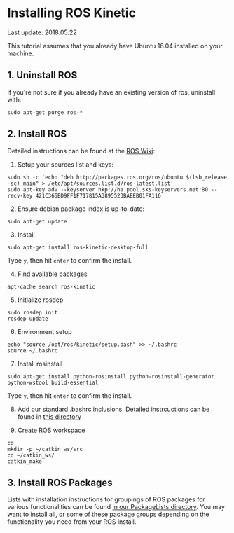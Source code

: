 # Installing ROS Kinetic
Last update: 2018.05.22

This tutorial assumes that you already have Ubuntu 16.04 installed on your machine.

## 1. Uninstall ROS
If you're not sure if you already have an existing version of ros, uninstall with:

```
sudo apt-get purge ros-*
```

## 2. Install ROS
Detailed instructions can be found at the [ROS Wiki](http://wiki.ros.org/kinetic/Installation/Ubuntu):

1. Setup your sources list and keys:

```
sudo sh -c 'echo "deb http://packages.ros.org/ros/ubuntu $(lsb_release -sc) main" > /etc/apt/sources.list.d/ros-latest.list'
sudo apt-key adv --keyserver hkp://ha.pool.sks-keyservers.net:80 --recv-key 421C365BD9FF1F717815A3895523BAEEB01FA116
```

2. Ensure debian package index is up-to-date:

```
sudo apt-get update
```

3. Install

```
sudo apt-get install ros-kinetic-desktop-full
```
Type `y`, then hit `enter` to confirm the install.

4. Find available packages

```
apt-cache search ros-kinetic
```

5. Initialize rosdep

```
sudo rosdep init
rosdep update
```

6. Environment setup

```
echo "source /opt/ros/kinetic/setup.bash" >> ~/.bashrc
source ~/.bashrc
```

7. Install rosinstall

```
sudo apt-get install python-rosinstall python-rosinstall-generator python-wstool build-essential
```
Type `y`, then hit `enter` to confirm the install.

8. Add our standard .bashrc inclusions.  Detailed instrcuctions can be found in [this directory](https://github.com/riplaboratory/Kanaloa/tree/master/ROS/Kinetic/.bashrc_inclusions)

9. Create ROS workspace

```
cd
mkdir -p ~/catkin_ws/src
cd ~/catkin_ws/
catkin_make
```

## 3. Install ROS Packages
Lists with installation instructions for groupings of ROS packages for various functionalities can be found [in our PackageLists directory](https://github.com/riplaboratory/Kanaloa/tree/master/ROS/Kinetic/PackageLists).  You may want to install all, or some of these package groups depending on the functionality you need from your ROS install.  
